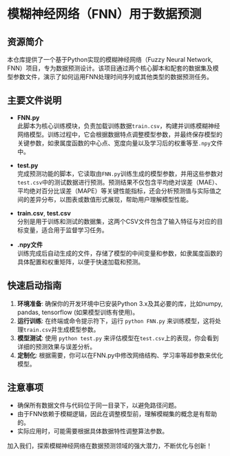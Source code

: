 # 模糊神经网络（FNN）用于数据预测

## 资源简介
本仓库提供了一个基于Python实现的模糊神经网络（Fuzzy Neural Network, FNN）项目，专为数据预测设计。该项目通过两个核心脚本和配套的数据集及模型参数文件，演示了如何运用FNN处理时间序列或其他类型的数据预测任务。

## 主要文件说明

- **FNN.py**  
  此脚本为核心训练模块，负责加载训练数据`train.csv`，构建并训练模糊神经网络模型。训练过程中，它会根据数据特点调整模型参数，并最终保存模型的关键参数，如隶属度函数的中心点、宽度向量以及学习后的权重等至`.npy`文件中。

- **test.py**  
  完成预测功能的脚本，它读取由`FNN.py`训练生成的模型参数，并用这些参数对`test.csv`中的测试数据进行预测。预测结果不仅包含平均绝对误差（MAE）、平均绝对百分比误差（MAPE）等关键性能指标，还会分析预测值与实际值之间的差异分布，以图表或数值形式展现，帮助用户理解模型性能。

- **train.csv**, **test.csv**  
  分别是用于训练和测试的数据集，这两个CSV文件包含了输入特征与对应的目标变量，适合用于监督学习任务。

- **.npy文件**  
  训练完成后自动生成的文件，存储了模型的中间变量和参数，如隶属度函数的具体配置和权重矩阵，以便于快速加载和预测。

## 快速启动指南

1. **环境准备**: 确保你的开发环境中已安装Python 3.x及其必要的库，比如numpy, pandas, tensorflow (如果模型训练有使用)。
2. **运行训练**: 在终端或命令提示符下，运行 `python FNN.py` 来训练模型，这将处理`train.csv`并生成模型参数。
3. **模型测试**: 使用 `python test.py` 来评估模型在`test.csv`上的表现，你会看到详细的预测效果与误差分析。
4. **定制化**: 根据需要，你可以在FNN.py中修改网络结构、学习率等超参数来优化模型。

## 注意事项
- 确保所有数据文件与代码位于同一目录下，以避免路径问题。
- 由于FNN依赖于模糊逻辑，因此在调整模型前，理解模糊集的概念是有帮助的。
- 实际应用时，可能需要根据具体数据特性调整算法参数。

加入我们，探索模糊神经网络在数据预测领域的强大潜力，不断优化与创新！

